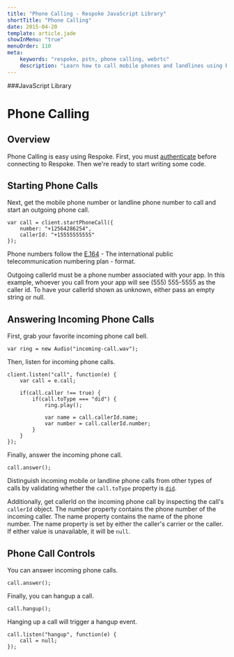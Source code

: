 ```yaml
---
title: "Phone Calling - Respoke JavaScript Library"
shortTitle: "Phone Calling"
date: 2015-04-20
template: article.jade
showInMenu: "true"
menuOrder: 110
meta:
    keywords: "respoke, pstn, phone calling, webrtc"
    description: "Learn how to call mobile phones and landlines using Respoke PSTN"
---
```


###JavaScript Library
# Phone Calling

## Overview

Phone Calling is easy using Respoke. First, you must [authenticate](/client/javascript/guide/authentication.html) before connecting to Respoke. Then we're ready to start writing some code.

## Starting Phone Calls

Next, get the mobile phone number or landline phone number to call and start an outgoing phone call. 

    var call = client.startPhoneCall({
        number: "+12564286254",
        callerId: "+15555555555"
    });

Phone numbers follow the [E.164](http://en.wikipedia.org/wiki/E.164#DNS_mapping_of_E.164_numbers) - The international public telecommunication numbering plan - format.

Outgoing callerId must be a phone number associated with your app. In this example, whoever you call from your app will see (555) 555-5555 as the caller id. To have your callerId shown as unknown, either pass an empty string or null.

## Answering Incoming Phone Calls

First, grab your favorite incoming phone call bell.

    var ring = new Audio("incoming-call.wav");

Then, listen for incoming phone calls.

    client.listen("call", function(e) {
        var call = e.call;
       
        if(call.caller !== true) {
            if(call.toType === "did") {
                ring.play();
                
                var name = call.callerId.name;
                var number = call.callerId.number;
            }
        }
    });
    
Finally, answer the incoming phone call.

    call.answer();
  
Distinguish incoming mobile or landline phone calls from other types of calls by validating whether the `call.toType` property is [`did`](http://en.wikipedia.org/wiki/Direct_inward_dial).


Additionally, get callerId on the incoming phone call by inspecting the call's `callerId` object. The number property contains the phone number of the incoming caller. The name property contains the name of the phone number. The name property is set by either the caller's carrier or the caller. If either value is unavailable, it will be `null`.


## Phone Call Controls

You can answer incoming phone calls.

    call.answer();
    
Finally, you can hangup a call.

    call.hangup(); 
    
Hanging up a call will trigger a hangup event.

    call.listen("hangup", function(e) {
        call = null;
    });